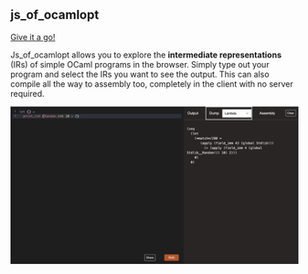 js_of_ocamlopt
--------------

[Give it a go!](https://patricoferris.github.io/js_of_ocamlopt)

Js_of_ocamlopt allows you to explore the **intermediate representations** (IRs) of
simple OCaml programs in the browser. Simply type out your program and select
the IRs you want to see the output. This can also compile all the way to
assembly too, completely in the client with no server required.

![A screenshot of the web interface](./misc/screenshot.png)